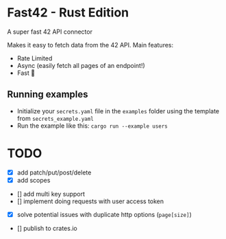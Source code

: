 # Fast42 - Rust Edition
A super fast 42 API connector

Makes it easy to fetch data from the 42 API.
Main features:
- Rate Limited
- Async (easily fetch all pages of an endpoint!)
- Fast 🚀

## Running examples
- Initialize your `secrets.yaml` file in the `examples` folder using the template from `secrets_example.yaml`
- Run the example like this: `cargo run --example users`

# TODO

- [x] add patch/put/post/delete
- [x] add scopes
- [] add multi key support
- [] implement doing requests with user access token
- [x] solve potential issues with duplicate http options (`page[size]`)
- [] publish to crates.io
